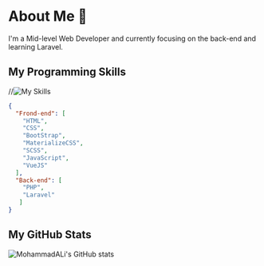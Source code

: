 # About Me 👋
I'm a Mid-level Web Developer and currently focusing on the back-end and learning Laravel.

## My Programming Skills
//![My Skills](https://skillicons.dev/icons?i=html,css,sass,bootstrap,materialui,javascript,vue,php,laravel&theme=light)
```json
{
  "Frond-end": [
    "HTML",
    "CSS",
    "BootStrap",
    "MaterializeCSS",
    "SCSS",
    "JavaScript",
    "VueJS"
  ],
  "Back-end": [
    "PHP",
    "Laravel"
   ]
}
```

## My GitHub Stats
![MohammadALi's GitHub stats](https://github-readme-stats.vercel.app/api?username=mohammadali-arjomand&show_icons=true&theme=react)
